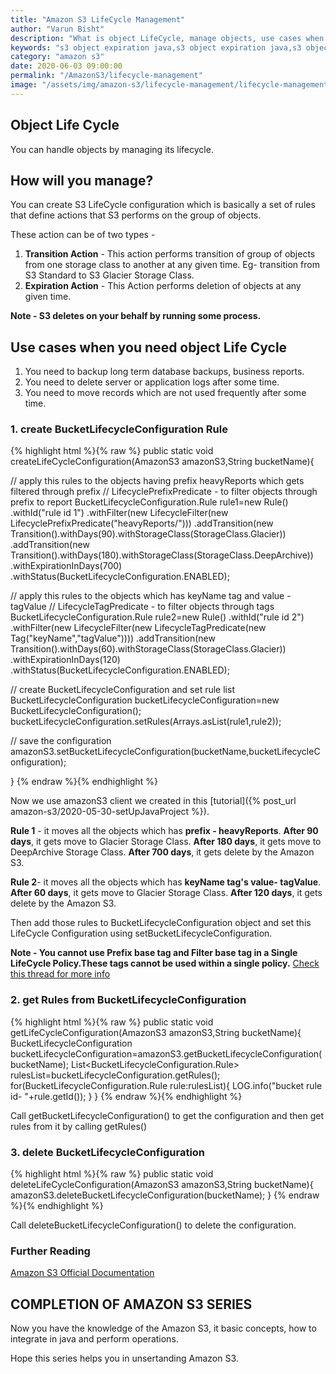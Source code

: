 ```yaml
---
title: "Amazon S3 LifeCycle Management"
author: "Varun Bisht"
description: "What is object LifeCycle, manage objects, use cases when you need object life cycle and how to manage objects using java sdk."
keywords: "s3 object expiration java,s3 object expiration java,s3 object expiration java,set lifecycle policy,aws s3 lifecycle example,get-bucket-lifecycle-configuration,s3 object lifecycle java"
category: "amazon s3"
date: 2020-06-03 09:00:00
permalink: "/AmazonS3/lifecycle-management"
image: "/assets/img/amazon-s3/lifecycle-management/lifecycle-management.jpg"
---
```

## Object Life Cycle
You can handle objects by managing its lifecycle.
## How will you manage?
You can create S3 LifeCycle configuration which is basically a set of rules that define actions that S3 performs on the group of objects.

These action can be of two types -
1. **Transition Action** -
This action performs transition of group of objects from one storage class to another at any given time.
Eg- transition from S3 Standard to S3 Glacier Storage Class.
2. **Expiration Action** -
This Action performs deletion of objects at any given time.

**Note - S3 deletes on your behalf by running some process.**

## Use cases when you need object Life Cycle

1. You need to backup long term database backups, business reports.
2. You need to delete server or application logs after some time.
3. You need to move records which are not used frequently after some time.

### 1. create BucketLifecycleConfiguration Rule
{% highlight html %}{% raw %}
public static void createLifeCycleConfiguration(AmazonS3 amazonS3,String bucketName){

  // apply this rules to the objects having prefix heavyReports which gets filtered through prefix
  // LifecyclePrefixPredicate - to filter objects through prefix to report
  BucketLifecycleConfiguration.Rule rule1=new Rule()
      .withId("rule id 1")
      .withFilter(new LifecycleFilter(new LifecyclePrefixPredicate("heavyReports/")))
      .addTransition(new Transition().withDays(90).withStorageClass(StorageClass.Glacier))
      .addTransition(new Transition().withDays(180).withStorageClass(StorageClass.DeepArchive))
      .withExpirationInDays(700)
      .withStatus(BucketLifecycleConfiguration.ENABLED);


  // apply this rules to the objects which has keyName tag and value - tagValue
  // LifecycleTagPredicate - to filter objects through tags
  BucketLifecycleConfiguration.Rule rule2=new Rule()
      .withId("rule id 2")
      .withFilter(new LifecycleFilter(new LifecycleTagPredicate(new Tag("keyName","tagValue"))))
      .addTransition(new Transition().withDays(60).withStorageClass(StorageClass.Glacier))
      .withExpirationInDays(120)
      .withStatus(BucketLifecycleConfiguration.ENABLED);

  // create BucketLifecycleConfiguration and set rule list
  BucketLifecycleConfiguration bucketLifecycleConfiguration=new BucketLifecycleConfiguration();
  bucketLifecycleConfiguration.setRules(Arrays.asList(rule1,rule2));

  // save the configuration
  amazonS3.setBucketLifecycleConfiguration(bucketName,bucketLifecycleConfiguration);

}
{% endraw %}{% endhighlight %}

Now we use amazonS3 client we created in this [tutorial]({% post_url amazon-s3/2020-05-30-setUpJavaProject %}).

**Rule 1** - it moves all the objects which has **prefix - heavyReports**. **After 90 days**, it gets move to Glacier Storage Class. **After 180 days**, it gets move to DeepArchive Storage Class. **After 700 days**, it gets delete by the Amazon S3.

**Rule 2**- it moves all the objects which has **keyName tag's value- tagValue**. **After 60 days**, it gets move to Glacier Storage Class. **After 120 days**, it gets delete by the Amazon S3.

Then add those rules to BucketLifecycleConfiguration object and set this LifeCycle Configuration using setBucketLifecycleConfiguration.

**Note - You cannot use Prefix base tag and Filter base tag in a Single LifeCycle Policy.These tags cannot be used within a single policy.**
<a href="https://forums.aws.amazon.com/thread.jspa?threadID=266960">Check this thread for more info</a>

### 2. get Rules from BucketLifecycleConfiguration

{% highlight html %}{% raw %}
public static void getLifeCycleConfiguration(AmazonS3 amazonS3,String bucketName){
    BucketLifecycleConfiguration bucketLifecycleConfiguration=amazonS3.getBucketLifecycleConfiguration(bucketName);
    List<BucketLifecycleConfiguration.Rule> rulesList=bucketLifecycleConfiguration.getRules();
    for(BucketLifecycleConfiguration.Rule rule:rulesList){
      LOG.info("bucket rule id- "+rule.getId());
    }
  }
{% endraw %}{% endhighlight %}

Call getBucketLifecycleConfiguration() to get the configuration and then get rules from it by calling getRules()

### 3. delete BucketLifecycleConfiguration

{% highlight html %}{% raw %}
public static void deleteLifeCycleConfiguration(AmazonS3 amazonS3,String bucketName){
    amazonS3.deleteBucketLifecycleConfiguration(bucketName);
  }
{% endraw %}{% endhighlight %}

Call deleteBucketLifecycleConfiguration() to delete the configuration.

### Further Reading

<a href="https://docs.aws.amazon.com/s3/index.html">Amazon S3 Official Documentation</a>

## COMPLETION OF AMAZON S3 SERIES

Now you have the knowledge of the Amazon S3, it basic concepts, how to integrate in java and perform operations.

Hope this series helps you in unsertanding Amazon S3.
